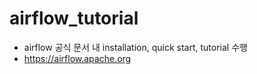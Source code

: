 # airflow_tutorial
- airflow 공식 문서 내 installation, quick start, tutorial 수행
- https://airflow.apache.org

